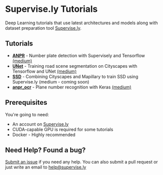 # Supervise.ly Tutorials
Deep Learning tutorials that use latest architectures and models along with dataset preparation tool [Supervise.ly](https://supervise.ly).


Tutorials
---------
- **[ANPR](anpr)** - Number plate detection with Supervisely and Tensorflow [(medium)](https://medium.com/p/e84c74d4382c)
- **[UNet](unet_training)** - Training road scene segmentation on Cityscapes with Tensorflow and UNet [(medium)](https://medium.com/p/1232314781a8)
- **[SSD](ssd)** - Combining Cityscapes and Mapillary to train SSD using Supervise.ly (medium - coming soon)
- **[anpr_ocr](anpr_ocr)** - Plane number recognition with Keras [(medium)](https://hackernoon.com/latest-deep-learning-ocr-with-keras-and-supervisely-in-15-minutes-34aecd630ed8)

Prerequisites
-------------
You're going to need:
- An account on [Supervise.ly](https://supervise.ly)
- CUDA-capable GPU is required for some tutorials
- Docker - Highly recommended

Need Help? Found a bug?
--------------------
[Submit an issue](https://github.com/DeepSystems/supervisely-tutorials/issues) if you need any help. You can also submit a pull request or just write an email to help@supervise.ly

